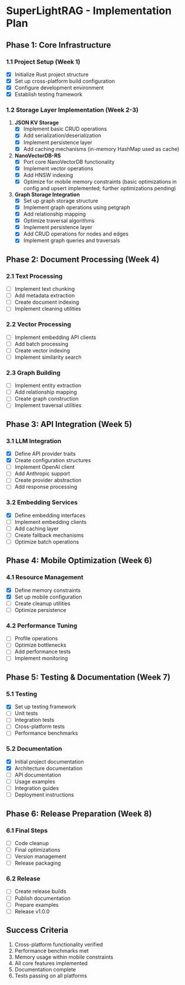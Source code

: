 # SuperLightRAG - Implementation Plan

## Phase 1: Core Infrastructure

### 1.1 Project Setup (Week 1)
- [x] Initialize Rust project structure
- [x] Set up cross-platform build configuration
- [x] Configure development environment
- [x] Establish testing framework

### 1.2 Storage Layer Implementation (Week 2-3)
1. **JSON KV Storage**
   - [x] Implement basic CRUD operations
   - [x] Add serialization/deserialization
   - [x] Implement persistence layer
   - [x] Add caching mechanisms (in-memory HashMap used as cache)

2. **NanoVectorDB-RS**
   - [x] Port core NanoVectorDB functionality
   - [x] Implement vector operations
   - [x] Add HNSW indexing
   - [x] Optimize for mobile memory constraints (basic optimizations in config and upsert implemented; further optimizations pending)

3. **Graph Storage Integration**
   - [x] Set up graph storage structure
   - [x] Implement graph operations using petgraph
   - [x] Add relationship mapping
   - [x] Optimize traversal algorithms
   - [x] Implement persistence layer
   - [x] Add CRUD operations for nodes and edges
   - [x] Implement graph queries and traversals

## Phase 2: Document Processing (Week 4)

### 2.1 Text Processing
- [ ] Implement text chunking
- [ ] Add metadata extraction
- [ ] Create document indexing
- [ ] Implement cleaning utilities

### 2.2 Vector Processing
- [ ] Implement embedding API clients
- [ ] Add batch processing
- [ ] Create vector indexing
- [ ] Implement similarity search

### 2.3 Graph Building
- [ ] Implement entity extraction
- [ ] Add relationship mapping
- [ ] Create graph construction
- [ ] Implement traversal utilities

## Phase 3: API Integration (Week 5)

### 3.1 LLM Integration
- [x] Define API provider traits
- [x] Create configuration structures
- [ ] Implement OpenAI client
- [ ] Add Anthropic support
- [ ] Create provider abstraction
- [ ] Add response processing

### 3.2 Embedding Services
- [x] Define embedding interfaces
- [ ] Implement embedding clients
- [ ] Add caching layer
- [ ] Create fallback mechanisms
- [ ] Optimize batch operations

## Phase 4: Mobile Optimization (Week 6)

### 4.1 Resource Management
- [x] Define memory constraints
- [x] Set up mobile configuration
- [ ] Create cleanup utilities
- [ ] Optimize persistence

### 4.2 Performance Tuning
- [ ] Profile operations
- [ ] Optimize bottlenecks
- [ ] Add performance tests
- [ ] Implement monitoring

## Phase 5: Testing & Documentation (Week 7)

### 5.1 Testing
- [x] Set up testing framework
- [ ] Unit tests
- [ ] Integration tests
- [ ] Cross-platform tests
- [ ] Performance benchmarks

### 5.2 Documentation
- [x] Initial project documentation
- [x] Architecture documentation
- [ ] API documentation
- [ ] Usage examples
- [ ] Integration guides
- [ ] Deployment instructions

## Phase 6: Release Preparation (Week 8)

### 6.1 Final Steps
- [ ] Code cleanup
- [ ] Final optimizations
- [ ] Version management
- [ ] Release packaging

### 6.2 Release
- [ ] Create release builds
- [ ] Publish documentation
- [ ] Prepare examples
- [ ] Release v1.0.0

## Success Criteria
1. Cross-platform functionality verified
2. Performance benchmarks met
3. Memory usage within mobile constraints
4. All core features implemented
5. Documentation complete
6. Tests passing on all platforms 